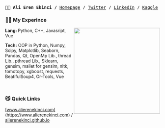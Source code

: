 <p ><pre align="left">
<strong style="font-size=22px">👨‍💻 Ali Eren Ekinci /</strong> <a href="https://www.alierenekinci.com">Homepage</a> / <a href="https://twitter.com/aliereneknci">Twitter</a> / <a href="https://www.linkedin.com/in/alierenekinci/">LinkedIn</a> / <a href="https://www.kaggle.com/alierenekinci">Kaggle</a>
</pre>
</p>


### 😶‍🌫️ My Experince

<img align="right" src="img/BearAndBull.gif" width="280">

<strong> Lang: </strong> Python, C++, Javasript, Vue

<strong>Tech:</strong> OOP in Python, Numpy, Scipy, Matplotlib, Seaborn, Pandas, Qt, OpenMp Lib., thread Lib., pthread Lib., Sklearn, gensim, mallet for gensim, nltk, tomotopy, xgboost, requests, BeatifulSoup4, Or-Tools, Vue

<br>

### 😼 Quick Links

[www.alierenekinci.com](https://www.alierenekinci.com) / [alierenekinci.github.io](https://alierenekinci.github.io)



